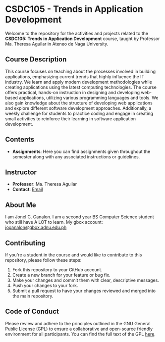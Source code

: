 # CSDC105 - Trends in Application Development

Welcome to the repository for the activities and projects related to the **CSDC105: Trends in Application Development** course, taught by Professor Ma. Theresa Aguilar in Ateneo de Naga University.

## Course Description
This course focuses on teaching about the processes involved in building applications, emphasizing current trends that highly influence the IT industry. We learn and apply modern development methodologies while creating applications using the latest computing technologies. The course offers practical, hands-on instruction in designing and developing web-based applications, utilizing various programming languages and tools. We also gain knowledge about the structure of developing web applications and explore different software development approaches. Additionally, a weekly challenge for students to practice coding and engage in creating small activities to reinforce their learning in software application development.

## Contents
- **Assignments**: Here you can find assignments given throughout the semester along with any associated instructions or guidelines.

## Instructor
- **Professor**: Ma. Theresa Aguilar
- **Contact**: [Email](mtaguilar@gbox.adnu.edu.ph)

## About Me
I am Jonel C. Ganalon. I am a second year BS Computer Science student who still have A LOT to learn. My gbox account: joganalon@gbox.adnu.edu.ph 

## Contributing
If you're a student in the course and would like to contribute to this repository, please follow these steps:
1. Fork this repository to your GitHub account.
2. Create a new branch for your feature or bug fix.
3. Make your changes and commit them with clear, descriptive messages.
4. Push your changes to your fork.
5. Submit a pull request to have your changes reviewed and merged into the main repository.

## Code of Conduct
Please review and adhere to the principles outlined in the GNU General Public License (GPL) to ensure a collaborative and open-source friendly environment for all participants. You can find the full text of the GPL [here](https://www.gnu.org/licenses/gpl-3.0.en.html).

